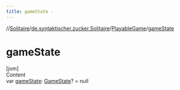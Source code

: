 ```yaml
---
title: gameState -
---
```

//[Solitaire](../../index.md)/[de.syntaktischer.zucker.Solitaire](../index.md)/[PlayableGame](index.md)/[gameState](game-state.md)



# gameState  
[jvm]  
Content  
var [gameState](game-state.md): [GameState](../-game-state/index.md)? = null  



